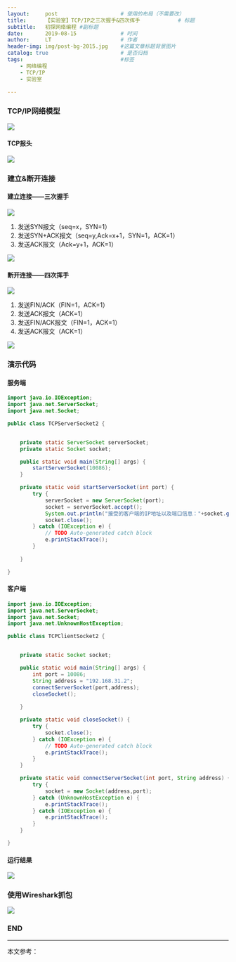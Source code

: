 ```yaml
---
layout:     post                    # 使用的布局（不需要改）
title:      【实验室】TCP/IP之三次握手&四次挥手            # 标题 
subtitle:   初探网络编程 #副标题
date:       2019-08-15              # 时间
author:     LT                      # 作者
header-img: img/post-bg-2015.jpg    #这篇文章标题背景图片
catalog: true                       # 是否归档
tags:                               #标签
    - 网络编程
    - TCP/IP
    - 实验室

---
```


### TCP/IP网络模型

![](/img/20181220150726977.png)

#### TCP报头

![](/img/tcp.jpg)

### 建立&断开连接

#### 建立连接——三次握手

![](/img/SYN_SENT.gif)

1. 发送SYN报文（seq=x，SYN=1）
2. 发送SYN+ACK报文（seq=y,Ack=x+1，SYN=1，ACK=1）
3. 发送ACK报文（Ack=y+1，ACK=1）

![](/img/SYN_SENT2.jpg)

#### 断开连接——四次挥手

![](/img/FIN_WAIT.gif)
1. 发送FIN/ACK（FIN=1，ACK=1）
2. 发送ACK报文（ACK=1）
3. 发送FIN/ACK报文（FIN=1，ACK=1）
4. 发送ACK报文（ACK=1）

![](/img/FIN_WAIT2.jpg)

### 演示代码

#### 服务端

```java
import java.io.IOException;
import java.net.ServerSocket;
import java.net.Socket;

public class TCPServerSocket2 {


	private static ServerSocket serverSocket;
	private static Socket socket;

	public static void main(String[] args) {
		startServerSocket(10086);
	}

	private static void startServerSocket(int port) {
		try {
			serverSocket = new ServerSocket(port);
			socket = serverSocket.accept();
			System.out.println("接受的客户端的IP地址以及端口信息："+socket.getRemoteSocketAddress());
			socket.close();
		} catch (IOException e) {
			// TODO Auto-generated catch block
			e.printStackTrace();
		}
		
	}

}
```

#### 客户端

```java
import java.io.IOException;
import java.net.ServerSocket;
import java.net.Socket;
import java.net.UnknownHostException;

public class TCPClientSocket2 {


	private static Socket socket;

	public static void main(String[] args) {
		int port = 10086;
		String address = "192.168.31.2";
		connectServerSocket(port,address);
		closeSocket();
		
	}

	private static void closeSocket() {
		try {
			socket.close();
		} catch (IOException e) {
			// TODO Auto-generated catch block
			e.printStackTrace();
		}
	}

	private static void connectServerSocket(int port, String address) {
		try {
			socket = new Socket(address,port);
		} catch (UnknownHostException e) {
			e.printStackTrace();
		} catch (IOException e) {
			e.printStackTrace();
		}
	}

}
```

#### 运行结果

![](/img/result.png)

### 使用Wireshark抓包

![](/img/wireshark.png)

### END

------

本文参考：

[Java演示TCP 3次握手与 4次分手]: https://blog.csdn.net/u011983531/article/details/69815548



